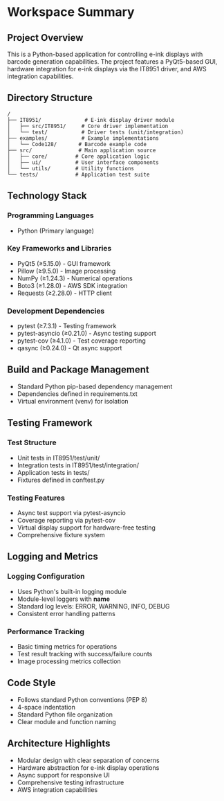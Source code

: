 # Workspace Summary

## Project Overview
This is a Python-based application for controlling e-ink displays with barcode generation capabilities. The project features a PyQt5-based GUI, hardware integration for e-ink displays via the IT8951 driver, and AWS integration capabilities.

## Directory Structure
```
/
├── IT8951/              # E-ink display driver module
│   ├── src/IT8951/     # Core driver implementation
│   └── test/           # Driver tests (unit/integration)
├── examples/           # Example implementations
│   └── Code128/       # Barcode example code
├── src/               # Main application source
│   ├── core/         # Core application logic
│   ├── ui/           # User interface components
│   └── utils/        # Utility functions
└── tests/            # Application test suite
```

## Technology Stack

### Programming Languages
- Python (Primary language)

### Key Frameworks and Libraries
- PyQt5 (≥5.15.0) - GUI framework
- Pillow (≥9.5.0) - Image processing
- NumPy (≥1.24.3) - Numerical operations
- Boto3 (≥1.28.0) - AWS SDK integration
- Requests (≥2.28.0) - HTTP client

### Development Dependencies
- pytest (≥7.3.1) - Testing framework
- pytest-asyncio (≥0.21.0) - Async testing support
- pytest-cov (≥4.1.0) - Test coverage reporting
- qasync (≥0.24.0) - Qt async support

## Build and Package Management
- Standard Python pip-based dependency management
- Dependencies defined in requirements.txt
- Virtual environment (venv) for isolation

## Testing Framework

### Test Structure
- Unit tests in IT8951/test/unit/
- Integration tests in IT8951/test/integration/
- Application tests in tests/
- Fixtures defined in conftest.py

### Testing Features
- Async test support via pytest-asyncio
- Coverage reporting via pytest-cov
- Virtual display support for hardware-free testing
- Comprehensive fixture system

## Logging and Metrics

### Logging Configuration
- Uses Python's built-in logging module
- Module-level loggers with __name__
- Standard log levels: ERROR, WARNING, INFO, DEBUG
- Consistent error handling patterns

### Performance Tracking
- Basic timing metrics for operations
- Test result tracking with success/failure counts
- Image processing metrics collection

## Code Style
- Follows standard Python conventions (PEP 8)
- 4-space indentation
- Standard Python file organization
- Clear module and function naming

## Architecture Highlights
- Modular design with clear separation of concerns
- Hardware abstraction for e-ink display operations
- Async support for responsive UI
- Comprehensive testing infrastructure
- AWS integration capabilities
